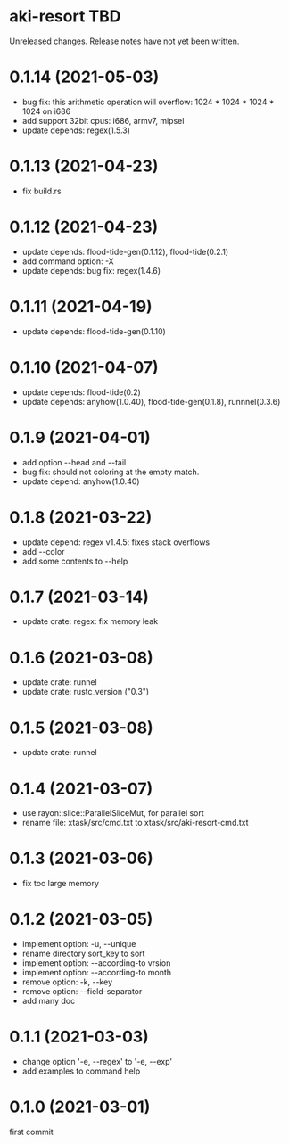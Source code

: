 aki-resort TBD
===
Unreleased changes. Release notes have not yet been written.

0.1.14 (2021-05-03)
=====

* bug fix: this arithmetic operation will overflow: 1024 * 1024 * 1024 * 1024 on i686
* add support 32bit cpus: i686, armv7, mipsel
* update depends: regex(1.5.3)

0.1.13 (2021-04-23)
=====

* fix build.rs

0.1.12 (2021-04-23)
=====

* update depends: flood-tide-gen(0.1.12), flood-tide(0.2.1)
* add command option: -X
* update depends: bug fix: regex(1.4.6)

0.1.11 (2021-04-19)
=====

* update depends: flood-tide-gen(0.1.10)

0.1.10 (2021-04-07)
=====

* update depends: flood-tide(0.2)
* update depends: anyhow(1.0.40), flood-tide-gen(0.1.8), runnnel(0.3.6)

0.1.9 (2021-04-01)
=====

* add option --head and --tail
* bug fix: should not coloring at the empty match.
* update depend: anyhow(1.0.40)

0.1.8 (2021-03-22)
=====

* update depend: regex v1.4.5: fixes stack overflows
* add --color <when>
* add some contents to --help

0.1.7 (2021-03-14)
=====

* update crate: regex: fix memory leak

0.1.6 (2021-03-08)
=====

* update crate: runnel
* update crate: rustc_version ("0.3")

0.1.5 (2021-03-08)
=====

* update crate: runnel

0.1.4 (2021-03-07)
=====

* use rayon::slice::ParallelSliceMut, for parallel sort
* rename file: xtask/src/cmd.txt to xtask/src/aki-resort-cmd.txt

0.1.3 (2021-03-06)
=====

* fix too large memory

0.1.2 (2021-03-05)
=====

* implement option: -u, --unique
* rename directory sort_key to sort
* implement option: --according-to vrsion
* implement option: --according-to month
* remove option: -k, --key <keydef>
* remove option: --field-separator <sep>
* add many doc

0.1.1 (2021-03-03)
=====

* change option '-e, --regex' to '-e, --exp'
* add examples to command help

0.1.0 (2021-03-01)
=====
first commit
